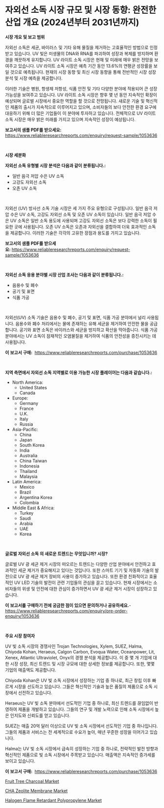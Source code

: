 <p><h1>자외선 소독 시장 규모 및 시장 동향: 완전한 산업 개요 (2024년부터 2031년까지)</h1></p><p><strong>시장 개요 및 보고 범위</strong></p>
<p><p>자외선 소독은 세균, 바이러스 및 기타 유해 물질을 제거하는 고효율적인 방법으로 인정받고 있습니다. UV 빛은 미생물의 DNA와 RNA를 파괴하여 성장과 복제를 방지하며 환경을 깨끗하게 유지합니다. UV 라이트 소독 시장은 현재 및 미래에 매우 밝은 전망을 보여주고 있습니다. UV 라이트 소독 시장은 예측 기간 동안 13.6%의 연평균 성장률을 보일 것으로 예측됩니다. 현재의 시장 동향 및 최신 시장 동향을 통해 전반적인 시장 성장 분석 및 시장 예측을 제공합니다. </p><p>이러한 기술은 병원, 항생제 저항성, 식품 안전 및 기타 다양한 분야에 적용되어 큰 성장 가능성을 보여주고 있습니다. UV 라이트 소독 시장은 향후 몇 년 동안 지속적인 확장이 예상되며 글로벌 시장에서 중요한 역할을 할 것으로 전망됩니다. 새로운 기술 및 혁신적인 제품의 출시가 지속적으로 이루어지고 있으며, 소비자들의 보다 안전한 환경 요구에 대응하기 위해 더 많은 기업들이 이 분야에 투자하고 있습니다. 전체적으로 UV 라이트 소독 시장은 매우 밝은 미래를 가지고 있으며 지속적인 성장이 예상됩니다.</p></p>
<p><strong>보고서의 샘플 PDF를 받으세요:</strong> <a href="https://www.reliableresearchreports.com/enquiry/request-sample/1053636">https://www.reliableresearchreports.com/enquiry/request-sample/1053636</a></p>
<p>&nbsp;</p>
<p><strong>시장 세분화</strong></p>
<p><strong>자외선 소독 유형별 시장 분석은 다음과 같이 분류됩니다.:</strong></p>
<p><ul><li>일반 음극 저압 수은 UV 소독</li><li>고강도 자외선 소독</li><li>오존 UV 소독</li></ul></p>
<p>&nbsp;</p>
<p><p>자외선 (UV) 방사선 소독 기술 시장은 세 가지 주요 유형으로 구성됩니다. 일반 음극 저압 수은 UV 소독, 고강도 자외선 소독 및 오존 UV 소독이 있습니다. 일반 음극 저압 수은 UV 소독은 일반 소독 용도에 사용되며 고강도 자외선 소독은 보다 강력한 소독이 필요한 곳에 사용됩니다. 오존 UV 소독은 오존과 자외선을 결합하여 더욱 효과적인 소독을 제공합니다. 이러한 기술은 각각의 고유한 장점과 용도를 가지고 있습니다.</p></p>
<p><strong>보고서의 샘플 PDF를 받으세요:</strong>&nbsp;<a href="https://www.reliableresearchreports.com/enquiry/request-sample/1053636">https://www.reliableresearchreports.com/enquiry/request-sample/1053636</a></p>
<p>&nbsp;</p>
<p><strong> 자외선 소독 응용 분야별 시장 산업 조사는 다음과 같이 분류됩니다.:</strong></p>
<p><ul><li>음용수 및 폐수</li><li>공기 및 표면</li><li>식품 가공</li></ul></p>
<p>&nbsp;</p>
<p><p>자외선(UV) 소독 기술은 음용수 및 폐수, 공기 및 표면, 식품 가공 분야에서 널리 사용됩니다. 음용수와 폐수 처리에서는 물에 존재하는 유해 세균을 제거하여 안전한 물을 공급합니다. 공기와 표면 소독은 바이러스와 세균을 방지하고 확산을 막아줍니다. 식품 가공 분야에서는 UV 소독이 잠재적인 오염물질을 제거하여 식품의 안전성을 증진시키는 데 사용됩니다.</p></p>
<p><strong>이 보고서 구매:</strong>&nbsp; <a href="https://www.reliableresearchreports.com/purchase/1053636">https://www.reliableresearchreports.com/purchase/1053636</a></p>
<p>&nbsp;</p>
<p><strong>지역 측면에서 자외선 소독 지역별로 이용 가능한 시장 플레이어는 다음과 같습니다.:</strong></p>
<p><ul>
    <li>
        North America:
        <ul>
            <li>United States</li>
            <li>Canada</li>
        </ul>
    </li>
    <li>
        Europe:
        <ul>
            <li>Germany</li>
            <li>France</li>
            <li>U.K.</li>
            <li>Italy</li>
            <li>Russia</li>
        </ul>
    </li>
    <li>
        Asia-Pacific:
        <ul>
            <li>China</li>
            <li>Japan</li>
            <li>South Korea</li>
            <li>India</li>
            <li>Australia</li>
            <li>China Taiwan</li>
            <li>Indonesia</li>
            <li>Thailand</li>
            <li>Malaysia</li>
        </ul>
    </li>
    <li>
        Latin America:
        <ul>
            <li>Mexico</li>
            <li>Brazil</li>
            <li>Argentina Korea</li>
            <li>Colombia</li>
        </ul>
    </li>
    <li>
        Middle East & Africa:
        <ul>
            <li>Turkey</li>
            <li>Saudi</li>
            <li>Arabia</li>
            <li>UAE</li>
            <li>Korea</li>
        </ul>
    </li>
    </ul></p>
<p>&nbsp;</p>
<p><strong>글로벌 자외선 소독 의 새로운 트렌드는 무엇입니까? 시장?</strong></p>
<p><p>글로벌 UV 광 세균 제거 시장의 떠오르는 트렌드는 다양한 산업 분야에서 안전하고 효과적인 세균 제거가 중요해지고 있다는 것입니다. 또한 스마트 기기 및 자동화 기술의 발전으로 UV 광 세균 제거 장비의 사용이 증가하고 있습니다. 또한 환경 친화적이고 효율적인 UV LED 기술의 발전이 관련 기업들의 관심을 끌고 있습니다. 현재 시장에서는 소비자들의 위생 및 안전에 대한 관심이 증가하면서 UV 광 세균 제거 시장이 성장하고 있습니다.</p></p>
<p><strong>이 보고서를 구매하기 전에 궁금한 점이 있으면 문의하거나 공유하세요.</strong>- <a href="https://www.reliableresearchreports.com/enquiry/pre-order-enquiry/1053636">https://www.reliableresearchreports.com/enquiry/pre-order-enquiry/1053636</a></p>
<p>&nbsp;</p>
<p><strong>주요 시장 참여자</strong></p>
<p><p>UV 빛 소독 시장의 경쟁사인 Trojan Technologies, Xylem, SUEZ, Halma, Chiyoda Kohan, Heraeus, Calgon Carbon, Evoqua Water, Oceanpower, Lit, Xenex, Atlantic Ultraviolet, Onyx의 경쟁 분석을 제공합니다. 이 중 몇 개 기업에 대한 시장 성장, 최신 트렌드 및 시장 규모에 대한 상세한 정보를 제공합니다. 또한, 몇몇 기업의 매출액도 제공합니다.</p><p>Chiyoda Kohan은 UV 빛 소독 시장에서 성장하는 기업 중 하나로, 최근 창립 이후 빠르게 시장을 선도하고 있습니다. 그들은 혁신적인 기술과 높은 품질의 제품으로 소독 시장에서 선전하고 있습니다.</p><p>Heraeus는 UV 빛 소독 분야에서 선도적인 기업 중 하나로, 최신 트렌드를 끊임없이 반영하여 제품을 개발하고 있습니다. 그들의 연구 및 개발 노력으로 인해 소독 시장에서 높은 인지도와 신뢰도를 얻고 있습니다.</p><p>SUEZ는 매출 20억 달러 이상으로 UV 빛 소독 시장에서 선도적인 기업 중 하나입니다. 그들의 제품과 서비스는 전 세계적으로 수요가 높아, 매년 꾸준한 성장을 이어가고 있습니다.</p><p>Halma는 UV 빛 소독 시장에서 급속히 성장하는 기업 중 하나로, 전략적인 발전 방향과 혁신적인 제품으로 빛 소독 시장에서 주목받고 있습니다. 매출액은 지속적인 증가세를 보이고 있습니다.</p></p>
<p><strong>이 보고서 구매:</strong>&nbsp;&nbsp;<a href="https://www.reliableresearchreports.com/purchase/1053636">https://www.reliableresearchreports.com/purchase/1053636</a></p>
<p><p><a href="https://military-diascia-e68.notion.site/Fruit-Tree-Charcoal-Market-Provides-a-Comprehensive-Analysis-Including-a-Macro-Overview-of-the-Marke-65f1e70822ce4dabaface7cb45b9c779">Fruit Tree Charcoal Market</a></p><p><a href="https://github.com/peachesmcdowel1/Market-Research-Report-List-1/blob/main/cha-zeolite-membrane-market.md">CHA Zeolite Membrane Market</a></p><p><a href="https://github.com/edytherolanlouisejk1miz0wig/Market-Research-Report-List-1/blob/main/halogen-flame-retardant-polypropylene-market.md">Halogen Flame Retardant Polypropylene Market</a></p></p>

